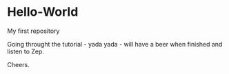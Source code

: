 # Hello-World
My first repository

Going throught the tutorial - yada yada - will have a beer when finished and listen to Zep.

Cheers.
